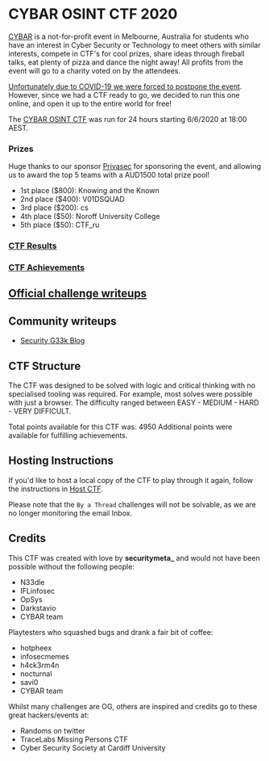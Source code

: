 # CYBAR OSINT CTF 2020
[CYBAR](https://cybar.party) is a not-for-profit event in Melbourne, Australia for students who have an interest in Cyber Security or Technology to meet others with similar interests, compete in CTF's for cool prizes, share ideas through fireball talks, eat plenty of pizza and dance the night away! All profits from the event will go to a charity voted on by the attendees.

[Unfortunately due to COVID-19 we were forced to postpone the event](https://www.cybar.party/event-postponed). However, since we had a CTF ready to go, we decided to run this one online, and open it up to the entire world for free!

The [CYBAR OSINT CTF](https://www.cybar.party/osint-ctf) was run for 24 hours starting 6/6/2020 at 18:00 AEST.

### Prizes
Huge thanks to our sponsor [Privasec](https://privasec.com/) for sponsoring the event, and allowing us to award the top 5 teams with a AUD1500 total prize pool! 

* 1st place ($800): Knowing and the Known
* 2nd place ($400): V01DSQUAD
* 3rd place ($200): cs
* 4th place ($50): Noroff University College
* 5th place ($50): CTF_ru

### [CTF Results](Results.md)
### [CTF Achievements](Achievements.md)

## [Official challenge writeups](Challenges)
## Community writeups
* [Security G33k Blog](https://securityg33k.blogspot.com/2020/06/cybar-osint-ctf-everything-except-two.html?m=1)

## CTF Structure
The CTF was designed to be solved with logic and critical thinking with no specialised tooling was required. For example, most solves were possible with just a browser. The difficulty ranged between EASY - MEDIUM - HARD - VERY DIFFICULT.

Total points available for this CTF was: 4950
Additional points were available for fulfilling achievements.

## Hosting Instructions
If you'd like to host a local copy of the CTF to play through it again, follow the instructions in [Host CTF](Host%20CTF/README.md).

Please note that the `By a Thread` challenges will not be solvable, as we are no longer monitoring the email Inbox.

## Credits
This CTF was created with love by **securitymeta_** and would not have been possible without the following people:
- N33dle
- IFLinfosec
- OpSys
- Darkstavio
- CYBAR team

Playtesters who squashed bugs and drank a fair bit of coffee:
- hotpheex
- infosecmemes
- h4ck3rm4n
- nocturnal
- savi0
- CYBAR team

Whilst many challenges are OG, others are inspired and credits go to these great hackers/events at:
- Randoms on twitter
- TraceLabs Missing Persons CTF
- Cyber Security Society at Cardiff University
